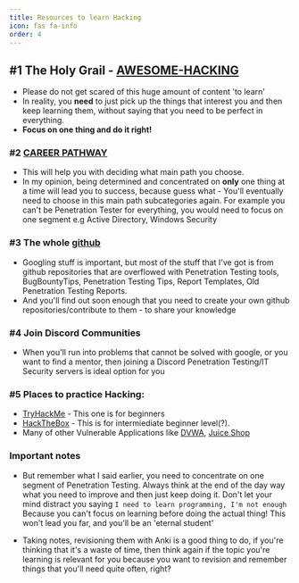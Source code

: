 ```yaml
---
title: Resources to learn Hacking
icon: fas fa-info
order: 4
---
```


## #1 The Holy Grail - [AWESOME-HACKING](https://github.com/Hack-with-Github/Awesome-Hacking)
- Please do not get scared of this huge amount of content 'to learn'
- In reality, you **need** to just pick up the things that interest you and then keep learning them, without saying that you need to be perfect in everything.
- **Focus on one thing and do it right!**

### #2 [CAREER PATHWAY](https://www.cyberseek.org/pathway.html)
- This will help you with deciding what main path you choose.
- In my opinion, being determined and concentrated on **only** one thing at a time will lead you to success, because guess what - You'll eventually need to choose in this main path subcategories again. For example you can't be Penetration Tester for everything, you would need to focus on one segment e.g Active Directory, Windows Security

### #3 The whole [github](https://github.com/)
- Googling stuff is important, but most of the stuff that I've got is from github repositories that are overflowed with Penetration Testing tools, BugBountyTips, Penetration Testing Tips, Report Templates, Old Penetration Testing Reports.
- And you'll find out soon enough that you need to create your own github repositories/contribute to them - to share your knowledge

### #4 Join Discord Communities
- When you'll run into problems that cannot be solved with google, or you want to find a mentor, then joining a Discord Penetration Testing/IT Security servers is ideal option for you

### #5 Places to practice Hacking:
- [TryHackMe](https://tryhackme.com/dashboard) - This one is for beginners
- [HackTheBox](https://www.hackthebox.eu/) - This is for intermiediate beginner level(?).
- Many of other Vulnerable Applications like [DVWA](https://github.com/digininja/DVWA), [Juice Shop](https://github.com/bkimminich/juice-shop)


### Important notes
- But remember what I said earlier, you need to concentrate on one segment of Penetration Testing. Always think at the end of the day way what you need to improve and then just keep doing it. Don't let your mind distract you saying ```I need to learn programming, I'm not enough``` Because you can't focus on learning before doing the actual thing! This won't lead you far, and you'll be an 'eternal student' 

- Taking notes, revisioning them with Anki is a good thing to do, if you're thinking that it's a waste of time, then think again if the topic you're learning is relevant for you because you want to revision and remember things that you'll need quite often, right?
